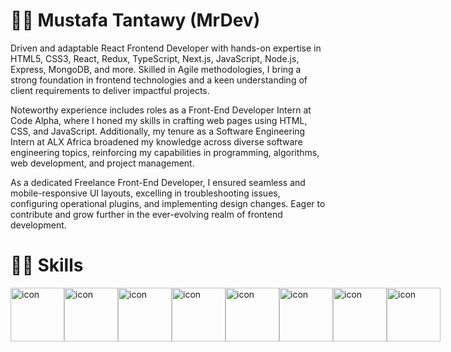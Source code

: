 # 👩‍💻 Mustafa Tantawy (MrDev)

Driven and adaptable React Frontend Developer with hands-on expertise in HTML5, CSS3, React, Redux, TypeScript, Next.js, JavaScript, Node.js, Express, MongoDB, and more. Skilled in Agile methodologies, I bring a strong foundation in frontend technologies and a keen understanding of client requirements to deliver impactful projects.

Noteworthy experience includes roles as a Front-End Developer Intern at Code Alpha, where I honed my skills in crafting web pages using HTML, CSS, and JavaScript. Additionally, my tenure as a Software Engineering Intern at ALX Africa broadened my knowledge across diverse software engineering topics, reinforcing my capabilities in programming, algorithms, web development, and project management.

As a dedicated Freelance Front-End Developer, I ensured seamless and mobile-responsive UI layouts, excelling in troubleshooting issues, configuring operational plugins, and implementing design changes. Eager to contribute and grow further in the ever-evolving realm of frontend development.

# 🤹‍♀️ Skills

<div style="display: flex; align-items: flex-start; gap:15 px;"><img src="https://techstack-generator.vercel.app/js-icon.svg" alt="icon" width="86" height="86" /><img src="https://techstack-generator.vercel.app/ts-icon.svg" alt="icon" width="86" height="86" /><img src="https://techstack-generator.vercel.app/react-icon.svg" alt="icon" width="86" height="86" /><img src="https://techstack-generator.vercel.app/redux-icon.svg" alt="icon" width="86" height="86" /><img src="https://techstack-generator.vercel.app/sass-icon.svg" alt="icon" width="86" height="86" /><img src="https://cdn.jsdelivr.net/gh/devicons/devicon/icons/bootstrap/bootstrap-plain.svg" alt="icon" width="86" height="86" /><img src="https://cdn.jsdelivr.net/gh/devicons/devicon/icons/nodejs/nodejs-original.svg" alt="icon" width="86" height="86" /><img src="https://cdn.jsdelivr.net/gh/devicons/devicon/icons/express/express-original.svg" alt="icon" width="86" height="86" /></div>

